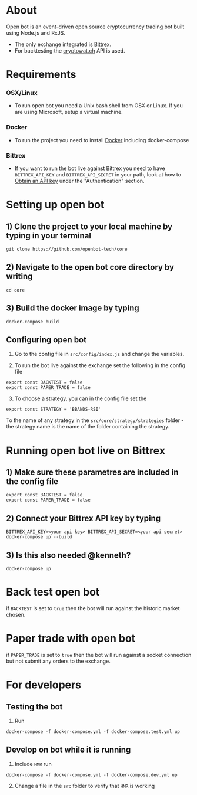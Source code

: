 # About

Open bot is an event-driven open source cryptocurrency trading bot built using Node.js and RxJS.
- The only exchange integrated is [Bittrex](https://bittrex.com/).
- For backtesting the [cryptowat.ch](https://cryptowat.ch/) API is used.

# Requirements

### OSX/Linux
- To run open bot you need a Unix bash shell from OSX or Linux. If you are using Microsoft, setup a virtual machine. 

### Docker

- To run the project you need to install [Docker](https://www.docker.com/) including docker-compose

### Bittrex

- If you want to run the bot live against Bittrex you need to have `BITTREX_API_KEY` and `BITTREX_API_SECRET` in your path, look at how to [Obtain an API key](https://bittrex.github.io/api/v1-1) under the "Authentication" section.

# Setting up open bot

## 1) Clone the project to your local machine by typing in your terminal

`git clone https://github.com/openbot-tech/core`

## 2) Navigate to the open bot core directory by writing

`cd core`

## 3) Build the docker image by typing

`docker-compose build`

## Configuring open bot

1) Go to the config file in `src/config/index.js` and change the variables.

2) To run the bot live against the exchange set the following in the config file

```
export const BACKTEST = false
export const PAPER_TRADE = false
```



3) To choose a strategy, you can in the config file set the

```
export const STRATEGY = 'BBANDS-RSI'
```

To the name of any strategy in the `src/core/strategy/strategies` folder - the strategy name is the name of the folder containing the strategy.




# Running open bot live on Bittrex

## 1) Make sure these parametres are included in the config file
```
export const BACKTEST = false
export const PAPER_TRADE = false
``` 

## 2) Connect your Bittrex API key by typing

`BITTREX_API_KEY=<your api key> BITTREX_API_SECRET=<your api secret> docker-compose up --build`

## 3) Is this also needed @kenneth?

`docker-compose up`

# Back test open bot

if `BACKTEST` is set to `true` then the bot will run against the historic market chosen.

# Paper trade with open bot

if `PAPER_TRADE` is set to `true` then the bot will run against a socket connection but not submit any orders to the exchange.

# For developers

## Testing the bot

1) Run

`docker-compose -f docker-compose.yml -f docker-compose.test.yml up`

## Develop on bot while it is running

1) Include `HMR` run

 `docker-compose -f docker-compose.yml -f docker-compose.dev.yml up`

2) Change a file in the `src` folder to verify that `HMR` is working

